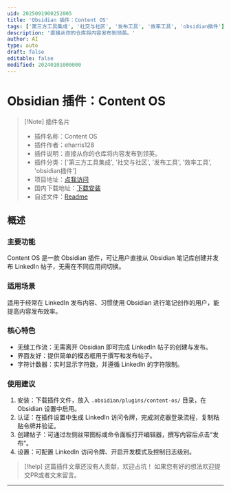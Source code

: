 ```yaml
---
uid: 2025091900252005
title: 'Obsidian 插件：Content OS'
tags: ['第三方工具集成', '社交与社区', '发布工具', '效率工具', 'obsidian插件']
description: '直接从你的仓库将内容发布到领英。'
author: AI
type: auto
draft: false
editable: false
modified: 20240101000000
---
```


# Obsidian 插件：Content OS

> [!Note] 插件名片
> - 插件名称：Content OS
> - 插件作者：eharris128
> - 插件说明：直接从你的仓库将内容发布到领英。
> - 插件分类：['第三方工具集成', '社交与社区', '发布工具', '效率工具', 'obsidian插件']
> - 项目地址：[点我访问](https://github.com/eharris128/obsidian-content-os)
> - 国内下载地址：[下载安装](https://pkmer.cn/products/plugin/pluginMarket/?content-os)
> - 自述文件：[Readme](https://ghproxy.net/https://raw.githubusercontent.com/eharris128/obsidian-content-os/master/README.md)



## 概述

### 主要功能
Content OS 是一款 Obsidian 插件，可让用户直接从 Obsidian 笔记库创建并发布 LinkedIn 帖子，无需在不同应用间切换。

### 适用场景
适用于经常在 LinkedIn 发布内容、习惯使用 Obsidian 进行笔记创作的用户，能提高内容发布效率。

### 核心特色
- 无缝工作流：无需离开 Obsidian 即可完成 LinkedIn 帖子的创建与发布。
- 界面友好：提供简单的模态框用于撰写和发布帖子。
- 字符计数器：实时显示字符数，并遵循 LinkedIn 的字符限制。

### 使用建议
1. 安装：下载插件文件，放入 `.obsidian/plugins/content-os/` 目录，在 Obsidian 设置中启用。
2. 认证：在插件设置中生成 LinkedIn 访问令牌，完成浏览器登录流程，复制粘贴令牌并验证。
3. 创建帖子：可通过左侧丝带图标或命令面板打开编辑器，撰写内容后点击“发布”。
4. 设置：可配置 LinkedIn 访问令牌、开启开发模式及控制日志级别。


> [!help] 
> 这篇插件文章还没有人贡献，欢迎占坑！
> 如果您有好的想法欢迎提交PR或者文末留言。
> 

---


